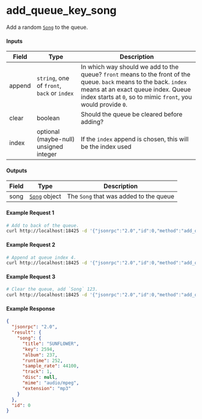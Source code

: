 # add_queue_key_song
Add a random [`Song`](../../common-objects/song.md) to the queue.

#### Inputs

| Field  | Type                                        | Description |
|--------|---------------------------------------------|-------------|
| append | `string`, one of `front`, `back` or `index` | In which way should we add to the queue? `front` means to the front of the queue. `back` means to the back. `index` means at an exact queue index. Queue index starts at `0`, so to mimic `front`, you would provide `0`.
| clear  | boolean                                     | Should the queue be cleared before adding?
| index  | optional (maybe-null) unsigned integer      | If the `index` append is chosen, this will be the index used

#### Outputs
| Field | Type                                          | Description |
|-------|-----------------------------------------------|-------------|
| song  | [`Song`](../../common-objects/song.md) object | The `Song` that was added to the queue

#### Example Request 1
```bash
# Add to back of the queue.
curl http://localhost:18425 -d '{"jsonrpc":"2.0","id":0,"method":"add_queue_rand_song","params":{"append":"back","clear":false}'
```

#### Example Request 2
```bash
# Append at queue index 4.
curl http://localhost:18425 -d '{"jsonrpc":"2.0","id":0,"method":"add_queue_rand_song","params":{"append":"index","index":4,"clear":false}'
```

#### Example Request 3
```bash
# Clear the queue, add `Song` 123.
curl http://localhost:18425 -d '{"jsonrpc":"2.0","id":0,"method":"add_queue_rand_song","params":{"append":"front","clear":true}'
```

#### Example Response
```json
{
  "jsonrpc": "2.0",
  "result": {
    "song": {
      "title": "SUNFLOWER",
      "key": 2594,
      "album": 237,
      "runtime": 252,
      "sample_rate": 44100,
      "track": 1,
      "disc": null,
      "mime": "audio/mpeg",
      "extension": "mp3"
    }
  },
  "id": 0
}
```

